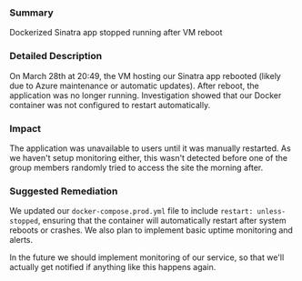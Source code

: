 ### Summary

Dockerized Sinatra app stopped running after VM reboot

### Detailed Description

 On March 28th at 20:49, the VM hosting our Sinatra app rebooted (likely due to Azure maintenance or automatic updates). After reboot, the application was no longer running. Investigation showed that our Docker container was not configured to restart automatically.

### Impact

The application was unavailable to users until it was manually restarted. As we haven't setup monitoring either, this wasn't detected before one of the group members randomly tried to access the site the morning after.

### Suggested Remediation

We updated our `docker-compose.prod.yml` file to include `restart: unless-stopped`, ensuring that the container will automatically restart after system reboots or crashes. We also plan to implement basic uptime monitoring and alerts.

In the future we should implement monitoring of our service, so that we'll actually get notified if anything like this happens again.
